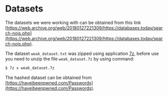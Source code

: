 # Datasets

The datasets we were working with can be obtained from this link [https://web.archive.org/web/20180127221309/https://databases.today/search-nojs.php](https://web.archive.org/web/20180127221309/https://databases.today/search-nojs.php).

The dataset `weak_dataset.txt` was zipped using application [7z](https://www.7-zip.org/), before use you need to unzip the file `weak_dataset.7z` by using command:

```bash
$ 7z x weak_dataset.7z
```

The hashed dataset can be obtained from [https://haveibeenpwned.com/Passwords](https://haveibeenpwned.com/Passwords).